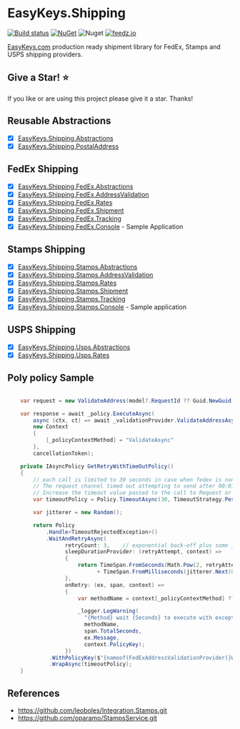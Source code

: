 # EasyKeys.Shipping

[![Build status](https://ci.appveyor.com/api/projects/status/xp52rbpa9vmr1ck9?svg=true)](https://ci.appveyor.com/project/easykeys/easykeys-shipping)
[![NuGet](https://img.shields.io/nuget/v/EasyKeys.Shipping.Abstractions.svg)](https://www.nuget.org/packages?q=EasyKeys.Shipping.Abstractions)
![Nuget](https://img.shields.io/nuget/dt/EasyKeys.Shipping.Abstractions)
[![feedz.io](https://img.shields.io/badge/endpoint.svg?url=https://f.feedz.io/easykeys/core/shield/EasyKeys.Shipping.Abstractions/latest)](https://f.feedz.io/easykeys/core/packages/EasyKeys.Shipping.Abstractions/latest/download)

[EasyKeys.com](https://easykeys.com) production ready shipment library for FedEx, Stamps and USPS shipping providers.

## Give a Star! :star:

If you like or are using this project please give it a star. Thanks!

## Reusable Abstractions

- [x] [EasyKeys.Shipping.Abstractions](./src/EasyKeys.Shipping.Abstractions)
- [x] [EasyKeys.Shipping.PostalAddress](./src/EasyKeys.Shipping.PostalAddress)

## FedEx Shipping

- [x] [EasyKeys.Shipping.FedEx.Abstractions](./src/EasyKeys.Shipping.FedEx.Abstractions)
- [x] [EasyKeys.Shipping.FedEx.AddressValidation](./src/EasyKeys.Shipping.FedEx.AddressValidation)
- [x] [EasyKeys.Shipping.FedEx.Rates](./src/EasyKeys.Shipping.FedEx.Rates)
- [x] [EasyKeys.Shipping.FedEx.Shipment](./src/EasyKeys.Shipping.FedEx.Shipment)
- [x] [EasyKeys.Shipping.FedEx.Tracking](./src/EasyKeys.Shipping.FedEx.Tracking)
- [x] [EasyKeys.Shipping.FedEx.Console](./src/EasyKeys.Shipping.FedEx.Console) - Sample Application

## Stamps Shipping

- [x] [EasyKeys.Shipping.Stamps.Abstractions](./src/EasyKeys.Shipping.Stamps.Abstractions)
- [x] [EasyKeys.Shipping.Stamps.AddressValidation](./src/EasyKeys.Shipping.Stamps.AddressValidation)
- [x] [EasyKeys.Shipping.Stamps.Rates](./src/EasyKeys.Shipping.Stamps.Rates)
- [x] [EasyKeys.Shipping.Stamps.Shipment](./src/EasyKeys.Shipping.Stamps.Shipment)
- [x] [EasyKeys.Shipping.Stamps.Tracking](./src/EasyKeys.Shipping.Stamps.Tracking)
- [x] [EasyKeys.Shipping.Stamps.Console](./src/EasyKeys.Shipping.Stamps.Console) - Sample application

## USPS Shipping

- [x] [EasyKeys.Shipping.Usps.Abstractions](./src/EasyKeys.Shipping.Usps.Abstractions)
- [x] [EasyKeys.Shipping.Usps.Rates](./src/EasyKeys.Shipping.Usps.Rates)

## Poly policy Sample

```csharp

    var request = new ValidateAddress(model?.RequestId ?? Guid.NewGuid().ToString(), originalAddress, originalAddress);

    var response = await _policy.ExecuteAsync(
        async (ctx, ct) => await _validationProvider.ValidateAddressAsync(request, ct),
        new Context
        {
            [_policyContextMethod] = "ValidateAsync"
        },
        cancellationToken);

    private IAsyncPolicy GetRetryWithTimeOutPolicy()
    {
        // each call is limited to 30 seconds in case when fedex is non-reponsive and it is 1min timeout, it is way to long
        // The request channel timed out attempting to send after 00:01:00. 
        // Increase the timeout value passed to the call to Request or increase the SendTimeout value on the Binding. The time allotted to this operation may have been a portion of a longer timeout.
        var timeoutPolicy = Policy.TimeoutAsync(30, TimeoutStrategy.Pessimistic);

        var jitterer = new Random();

        return Policy
            .Handle<TimeoutRejectedException>()
            .WaitAndRetryAsync(
                  retryCount: 3,    // exponential back-off plus some jitter
                  sleepDurationProvider: (retryAttempt, context) =>
                  {
                      return TimeSpan.FromSeconds(Math.Pow(2, retryAttempt))
                            + TimeSpan.FromMilliseconds(jitterer.Next(0, 200));
                  },
                  onRetry: (ex, span, context) =>
                  {
                      var methodName = context[_policyContextMethod] ?? "MethodNotSpecified";

                      _logger.LogWarning(
                        "{Method} wait {Seconds} to execute with exception: {Message} for named policy: {Policy}",
                        methodName,
                        span.TotalSeconds,
                        ex.Message,
                        context.PolicyKey);
                  })
             .WithPolicyKey($"{nameof(FedExAddressValidationProvider)}WaitAndRetryAsync")
             .WrapAsync(timeoutPolicy);
    }

```

## References

- <https://github.com/leoboles/Integration.Stamps.git>
- <https://github.com/oparamo/StampsService.git>

